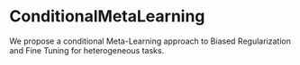 # ConditionalMetaLearning
We propose a conditional Meta-Learning approach to Biased Regularization and Fine Tuning for heterogeneous tasks.
